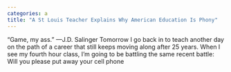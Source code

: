 ```yaml
---
categories: a
title: "A St Louis Teacher Explains Why American Education Is Phony"
---
```


      
      

      
         
 “Game, my ass.” —J.D. Salinger Tomorrow I go back in to teach another day on the path of a career that still keeps moving along after 25 years. When I see my fourth hour class, I’m going to be battling the same recent battle: Will you please put away your cell phone